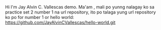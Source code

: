 ﻿Hi I'm Jay Alvin C. Vallescas demo.
 Ma'am , mali po yunng nalagay ko sa practice set 2 number 1 na url repository,
 ito po talaga yung url repository ko po for number 1 or hello world: https://github.com/JayAlvinCVallescas/hello-world.git
